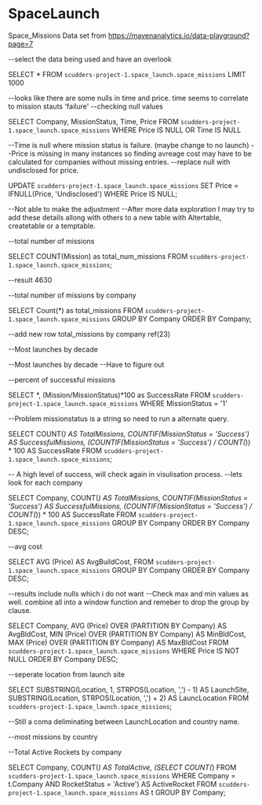 # SpaceLaunch
Space_Missions Data set from https://mavenanalytics.io/data-playground?page=7

--select the data being used and have an overlook

SELECT *
 FROM `scudders-project-1.space_launch.space_missions` LIMIT 1000

 --looks like there are some nulls in time and price. time seems to correlate to mission stauts 'failure'
 --checking null values

 SELECT Company, MissionStatus, Time, Price
 FROM `scudders-project-1.space_launch.space_missions`
 WHERE Price IS NULL
 OR Time IS NULL

--Time is null where mission status is failure. (maybe change to no launch)
--Price is missing in many instances so finding avreage cost may have to be calculated for companies without missing entries.
--replace null with undisclosed for price.

UPDATE `scudders-project-1.space_launch.space_missions`
SET Price = IFNULL(Price, 'Undisclosed')
WHERE Price IS NULL;

--Not able to make the adjustment
--After more data exploration I may try to add these details allong with others to a new table with Altertable, createtable or a temptable.

--total number of missions

SELECT COUNT(Mission) as total_num_missions
FROM `scudders-project-1.space_launch.space_missions`;

--result 4630

--total number of missions by company

SELECT Count(*) as total_missions
FROM
  `scudders-project-1.space_launch.space_missions`
GROUP BY Company
ORDER BY Company;

--add new row total_missions by company ref(23)

--Most launches by decade

--Most launches by decade
--Have to figure out




--percent of successful missions

SELECT *, (Mission/MissionStatus)*100 as SuccessRate
 FROM `scudders-project-1.space_launch.space_missions`
WHERE MissionStatus = '1'

--Problem missionstatus is a string so need to run a alternate query.

SELECT
  COUNT(*) AS TotalMissions,
  COUNTIF(MissionStatus = 'Success') AS SuccessfulMissions,
  (COUNTIF(MissionStatus = 'Success') / COUNT(*)) * 100 AS SuccessRate
FROM `scudders-project-1.space_launch.space_missions`;

-- A high level of success, will check again in visulisation process.
--lets look for each company

SELECT
Company,
  COUNT(*) AS TotalMissions,
  COUNTIF(MissionStatus = 'Success') AS SuccessfulMissions,
  (COUNTIF(MissionStatus = 'Success') / COUNT(*)) * 100 AS SuccessRate
FROM `scudders-project-1.space_launch.space_missions`
GROUP BY Company
ORDER BY Company DESC;

--avg cost

SELECT 
AVG (Price) AS AvgBuildCost,
FROM `scudders-project-1.space_launch.space_missions`
GROUP BY Company
ORDER BY Company DESC;

--results include nulls which i do not want 
--Check max and min values as well. combine all into a window function and remeber to drop the group by clause.

SELECT 
Company,
AVG (Price) OVER (PARTITION BY Company) AS AvgBldCost,
MIN (Price) OVER (PARTITION BY Company) AS MinBldCost,
MAX (Price) OVER (PARTITION BY Company) AS MaxBldCost
FROM `scudders-project-1.space_launch.space_missions`
WHERE Price IS NOT NULL
ORDER BY Company DESC;

--seperate location from launch site

SELECT 
  SUBSTRING(Location, 1, STRPOS(Location, ',') - 1) AS LaunchSite,
  SUBSTRING(Location, STRPOS(Location, ',') + 2) AS LauncLocation
FROM `scudders-project-1.space_launch.space_missions`;

--Still a coma deliminating between LaunchLocation and country name.

--most missions by country

--Total Active Rockets by company

SELECT
  Company,
  COUNT(*) AS TotalActive,
  (SELECT COUNT(*) FROM `scudders-project-1.space_launch.space_missions` 
  WHERE Company = t.Company AND RocketStatus = 'Active') AS ActiveRocket
FROM
  `scudders-project-1.space_launch.space_missions` AS t
GROUP BY
  Company;
